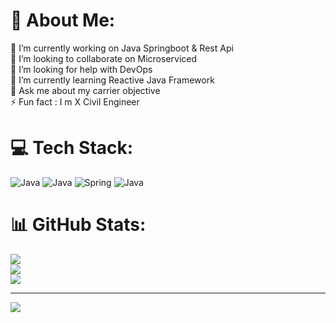 # 💫 About Me:
🔭 I’m currently working on Java Springboot & Rest Api<br>👯 I’m looking to collaborate on Microserviced<br>🤝 I’m looking for help with DevOps<br>🌱 I’m currently learning Reactive Java Framework<br>💬 Ask me about my carrier objective<br>⚡ Fun fact : I m X Civil Engineer 


# 💻 Tech Stack:
![Java](https://img.shields.io/badge/java-%23ED8B00.svg?style=for-the-badge&logo=openjdk&logoColor=white) ![Java](https://img.shields.io/badge/java-%23ED8B00.svg?style=for-the-badge&logo=openjdk&logoColor=white) ![Spring](https://img.shields.io/badge/spring-%236DB33F.svg?style=for-the-badge&logo=spring&logoColor=white) ![Java](https://img.shields.io/badge/java-%23ED8B00.svg?style=for-the-badge&logo=openjdk&logoColor=white)
# 📊 GitHub Stats:
![](https://github-readme-stats.vercel.app/api?username=surajm2105&theme=dark&hide_border=false&include_all_commits=false&count_private=false)<br/>
![](https://github-readme-streak-stats.herokuapp.com/?user=surajm2105&theme=dark&hide_border=false)<br/>
![](https://github-readme-stats.vercel.app/api/top-langs/?username=surajm2105&theme=dark&hide_border=false&include_all_commits=false&count_private=false&layout=compact)

---
[![](https://visitcount.itsvg.in/api?id=surajm2105&icon=0&color=0)](https://visitcount.itsvg.in)

<!-- Proudly created with GPRM ( https://gprm.itsvg.in ) -->
